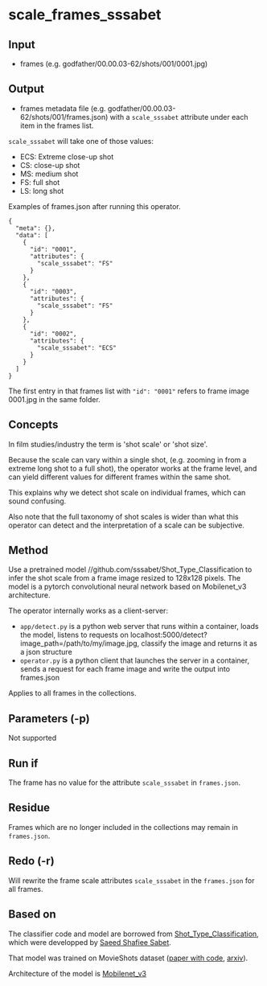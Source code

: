 # scale_frames_sssabet

## Input

* frames (e.g. godfather/00.00.03-62/shots/001/0001.jpg)

## Output

* frames metadata file (e.g. godfather/00.00.03-62/shots/001/frames.json) 
with a `scale_sssabet` attribute under each item in the frames list.

`scale_sssabet` will take one of those values:
* ECS: Extreme close-up shot
* CS: close-up shot
* MS: medium shot
* FS: full shot
* LS: long shot

Examples of frames.json after running this operator.

```
{
  "meta": {},
  "data": [
    {
      "id": "0001",
      "attributes": {
        "scale_sssabet": "FS"
      }
    },
    {
      "id": "0003",
      "attributes": {
        "scale_sssabet": "FS"
      }
    },
    {
      "id": "0002",
      "attributes": {
        "scale_sssabet": "ECS"
      }
    }
  ]
}
```

The first entry in that frames list with `"id": "0001"` refers to frame image 0001.jpg in the same folder.

## Concepts

In film studies/industry the term is 'shot scale' or 'shot size'. 

Because the scale can vary within a single shot,
(e.g. zooming in from a extreme long shot to a full shot),
the operator works at the frame level,
and can yield different values for different frames
within the same shot.

This explains why we detect shot scale on individual frames,
which can sound confusing.

Also note that the full taxonomy of shot scales 
is wider than what this operator can detect
and the interpretation of a scale can be subjective.

## Method

Use a pretrained model //github.com/sssabet/Shot_Type_Classification 
to infer the shot scale from a frame image resized to 128x128 pixels.
The model is a pytorch convolutional neural network 
based on Mobilenet_v3 architecture.

The operator internally works as a client-server:
* `app/detect.py` is a python web server that runs within a container, 
loads the model, 
listens to requests on localhost:5000/detect?image_path=/path/to/my/image.jpg,
classify the image 
and returns it as a json structure
* `operator.py` is a python client that launches the server in a container,
sends a request for each frame image and write the output into frames.json

Applies to all frames in the collections.

## Parameters (-p)

Not supported

## Run if

The frame has no value for the attribute `scale_sssabet` in `frames.json`.

## Residue

Frames which are no longer included in the collections may remain in `frames.json`.

## Redo (-r)

Will rewrite the frame scale attributes `scale_sssabet` in the `frames.json` for all frames.

## Based on

The classifier code and model are borrowed from [Shot_Type_Classification](https://github.com/sssabet/Shot_Type_Classification), which were developped by [Saeed Shafiee Sabet](https://github.com/sssabet). 

That model was trained on MovieShots dataset ([paper with code](https://paperswithcode.com/dataset/movieshots), [arxiv](https://arxiv.org/abs/2008.03548)).

Architecture of the model is [Mobilenet_v3](https://huggingface.co/docs/timm/en/models/mobilenet-v3)
